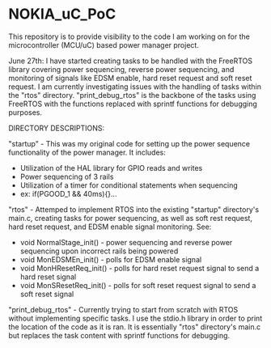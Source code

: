 # NOKIA_uC_PoC

This repository is to provide visibility to the code I am working on for the microcontroller (MCU/uC) based power manager project.

June 27th: I have started creating tasks to be handled with the FreeRTOS library covering power sequencing, reverse power sequencing, 
and monitoring of signals like EDSM enable, hard reset request and soft reset request. I am currently investigating issues with the
handling of tasks within the "rtos" directory. "print_debug_rtos" is the backbone of the tasks using FreeRTOS with the functions
replaced with sprintf functions for debugging purposes.

DIRECTORY DESCRIPTIONS:

"startup" - This was my original code for setting up the power sequence functionality of the power manager. It includes:

- Utilization of the HAL library for GPIO reads and writes
- Power sequencing of 3 rails
- Utilization of a timer for conditional statements when sequencing
- ex: if(PGOOD_1 && 40ms){}...

"rtos" - Attemped to implement RTOS into the existing "startup" directory's main.c, creating tasks for power sequencing, as well as soft rest request, hard reset request, and EDSM enable signal monitoring. See:

- void NormalStage_init() - power sequencing and reverse power sequencing upon incorrect rails being powered
- void MonEDSMEn_init() - polls for EDSM enable signal
- void MonHResetReq_init() - polls for hard reset request signal to send a hard reset signal
- void MonSResetReq_init() - polls for soft reset request signal to send a soft reset signal

"print_debug_rtos" - Currently trying to start from scratch with RTOS without implementing specific tasks. I use the stdio.h library in order to print the location of the code as it is ran. It is essentially "rtos" directory's main.c but replaces the task content with sprintf functions for debugging.

